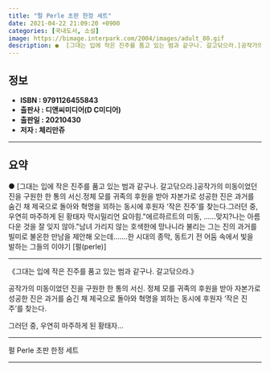 ```yaml
---
title: "펄 Perle 초판 한정 세트"
date: 2021-04-22 21:09:20 +0900
categories: [국내도서, 소설]
image: https://bimage.interpark.com/2004/images/adult_80.gif
description: ●  [그대는 입에 작은 진주를 품고 있는 범과 같구나. 갈고닦으라.]공작가의 미동이었던 진을 구원한 한 통의 서신.정체 모를 귀족의 후원을 받아 자본가로 성공한 진은 과거를 숨긴 채 제국으로 돌아와 혁명을 꾀하는 동시에 후원자 ‘작은 진주’를 찾는다.그러던 중, 우연히 마주하게 된 황태자 막시밀리언 요
---
```


## **정보**

- **ISBN : 9791126455843**
- **출판사 : 디앤씨미디어(D C미디어)**
- **출판일 : 20210430**
- **저자 : 체리만쥬**

------



## **요약**

●  [그대는 입에 작은 진주를 품고 있는 범과 같구나. 갈고닦으라.]공작가의 미동이었던 진을 구원한 한 통의 서신.정체 모를 귀족의 후원을 받아 자본가로 성공한 진은 과거를 숨긴 채 제국으로 돌아와 혁명을 꾀하는 동시에 후원자 ‘작은 진주’를 찾는다.그러던 중, 우연히 마주하게 된 황태자 막시밀리언 요아힘."에르하르트의 미동, ......맞지?나는 아름다운 것을 잘 잊지 않아."남녀 가리지 않는 호색한에 망나니라 불리는 그는 진의 과거를 빌미로 불온한 만남을 제안해 오는데.......한 시대의 종막, 동트기 전 어둠 속에서 빛을 발하는 그들의 이야기 [펄(perle)]

------

《그대는 입에 작은 진주를 품고 있는 범과 같구나.
갈고닦으라.》

공작가의 미동이었던 진을 구원한 한 통의 서신.
정체 모를 귀족의 후원을 받아 자본가로 성공한 진은 
과거를 숨긴 채 제국으로 돌아와 혁명을 꾀하는 동시에 후원자 ‘작은 진주’를 찾는다.

그러던 중, 우연히 마주하게 된 황태자... 

------


펄 Perle 초판 한정 세트 

------


